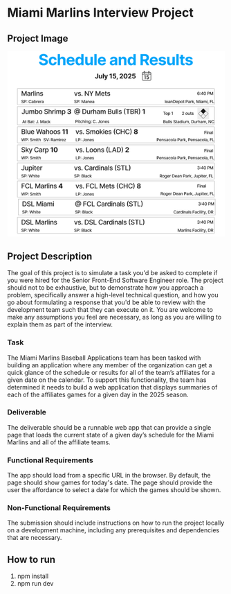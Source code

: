 # Miami Marlins Interview Project

## Project Image

![Project Image alt text](public/FrontEndEngineerTakeHomeWireframe.png)

## Project Description

The goal of this project is to simulate a task you'd be asked to complete if you were hired for the Senior Front-End Software Engineer role. The project should not to be exhaustive, but to demonstrate how you approach a problem, specifically answer a high-level technical question, and how you go about formulating a response that you'd be able to review with the development team such that they can execute on it. You are welcome to make any assumptions you feel are necessary, as long as you are willing to explain them as part of the interview.

### Task

The Miami Marlins Baseball Applications team has been tasked with building an application where any member of the organization can get a quick glance of the schedule or results for all of the team’s affiliates for a given date on the calendar. To support this functionality, the team has determined it needs to build a web application that displays summaries of each of the affiliates games for a given day in the 2025 season.

### Deliverable

The deliverable should be a runnable web app that can provide a single page that loads the current state of a given day’s schedule for the Miami Marlins and all of the affiliate teams.

### Functional Requirements

The app should load from a specific URL in the browser. By default, the page should show games for today's date. The page should provide the user the affordance to select a date for which the games should be shown.

### Non-Functional Requirements

The submission should include instructions on how to run the project locally on a development machine, including any prerequisites and dependencies that are necessary.

## How to run

1. npm install
2. npm run dev

